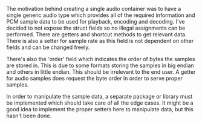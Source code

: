 The motivation behind creating a single audio container was to have a single generic audio type which provides all of the required information and PCM sample data to be used for playback, encoding and decoding. I've decided to not expose the struct fields so no illegal assignments can be performed. There are getters and shortcut methods to get relevant data. There is also a setter for sample rate as this field is not dependent on other fields and can be changed freely.

There's also the 'order' field which indicates the order of bytes the samples are stored in. This is due to some formats storing the samples in big endian and others in little endian. This should be irrelevant to the end user. A getter for audio samples does request the byte order in order to serve proper samples.

In order to manipulate the sample data, a separate package or library must be implemented which should take care of all the edge cases. It might be a good idea to implement the proper setters here to manipulate data, but this hasn't been done.